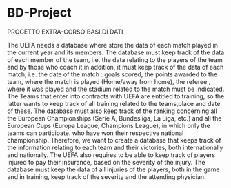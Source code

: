 # BD-Project

PROGETTO EXTRA-CORSO BASI DI DATI

The UEFA needs a database where store the data of each match played in the current year and its members. 
The database must keep track of the data of each member of the team, i.e. the data relating to the players of the team and by those who coach it,in addition,
it must keep track of the data of each match, i.e. the date of the match : goals scored, the points awarded to the team, where the match is played (Home/away from home),
the referee , where it was played and the stadium related to the match must be indicated.
The Teams that enter into contracts with UEFA are entitled to training, so the latter wants to keep track of all training related to the teams,place and date of these.
The database must also keep track of the ranking concerning all the European Championships (Serie A, Bundesliga, La Liga, etc.) and all the European Cups (Europa League, Champions League), in which only the teams can participate. who have won their respective national championship.
Therefore, we want to create a database that keeps track of the information relating to each team and their victories, both internationally and nationally.
The UEFA also requires to be able to keep track of players injured to pay their insurance, based on the severity of the injury.
The database must keep the data of all injuries of the players, both in the game and in training, keep track of the severity and the attending physician.
